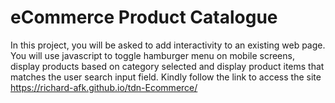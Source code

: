 # eCommerce Product Catalogue

In this project, you will be asked to add interactivity to an existing web page. You will use javascript to toggle hamburger menu on mobile screens, display products based on category selected and display product items that matches the user search input field. 
Kindly follow the link to access the site https://richard-afk.github.io/tdn-Ecommerce/
